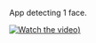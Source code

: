 App detecting 1 face.

[![Watch the video](https://i.imgur.com/vKb2F1B.png))](https://youtu.be/feRlnUSKrfg)


